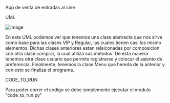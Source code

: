 App de venta de entradas al cine


UML

![image](https://user-images.githubusercontent.com/105168888/201944491-1601b8de-2f6b-4479-b3ad-9fbdcaf5d904.png)



En este UML podemos ver que tenemos una clase abstracta que nos sirve como base para las clases VIP y Regular, las cuales tienen casi los mismo elementos. Dichas clases anteriores estan relaiconadas por composicion con otra clase comprar, la cual utiliza sus metodos.
De esta manera tenemos otra clase usuario que permite registrarse y colocar el asiento de preferencia.
Finalmente, tenemos la clase Menu que hereda de la anterior y con esto se finaliza el programa.

CODE_TO_RUN

Para poder correr el codigo se debe simplemente ejecutar el modulo "code_to_run.py"

